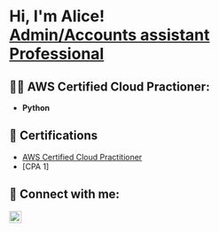 <h1>Hi, I'm Alice! <br/><a href=" <a href="https://www.linkedin.com/in/alice-festo/">Admin/Accounts assistant Professional</a>
<h2>👨‍💻 AWS Certified Cloud Practioner:</h2>


- <b>Python</b>
  



<h2>📜 Certifications </h2>

- [AWS Certified Cloud Practitioner](https://rb.gy/fhwswn)
- [CPA 1]


<h2> 🤝 Connect with me:</h2>

[<img align="left" alt="AliceFesto | LinkedIn" width="22px" src="https://cdn.jsdelivr.net/npm/simple-icons@v3/icons/linkedin.svg" />][linkedin]



[linkedin]: https://www.linkedin.com/in/alice-festo

<!--
**joshmadakor1/joshmadakor1** is a ✨ _special_ ✨ repository because its `README.md` (this file) appears on your GitHub profile.









